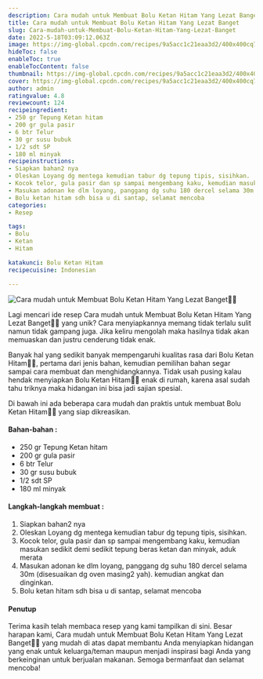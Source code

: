 ```yaml
---
description: Cara mudah untuk Membuat Bolu Ketan Hitam Yang Lezat Banget"
title: Cara mudah untuk Membuat Bolu Ketan Hitam Yang Lezat Banget
slug: Cara-mudah-untuk-Membuat-Bolu-Ketan-Hitam-Yang-Lezat-Banget
date: 2022-5-18T03:09:12.063Z
image: https://img-global.cpcdn.com/recipes/9a5acc1c21eaa3d2/400x400cq70/photo.jpg
hideToc: false
enableToc: true
enableTocContent: false
thumbnail: https://img-global.cpcdn.com/recipes/9a5acc1c21eaa3d2/400x400cq70/photo.jpg
cover: https://img-global.cpcdn.com/recipes/9a5acc1c21eaa3d2/400x400cq70/photo.jpg
author: admin
ratingvalue: 4.8
reviewcount: 124
recipeingredient:
- 250 gr Tepung Ketan hitam
- 200 gr gula pasir
- 6 btr Telur
- 30 gr susu bubuk
- 1/2 sdt SP
- 180 ml minyak
recipeinstructions:
- Siapkan bahan2 nya
- Oleskan Loyang dg mentega kemudian tabur dg tepung tipis, sisihkan.
- Kocok telor, gula pasir dan sp sampai mengembang kaku, kemudian masukan sedikit demi sedikit tepung beras ketan dan minyak, aduk merata
- Masukan adonan ke dlm loyang, panggang dg suhu 180 dercel selama 30m (disesuaikan dg oven masing2 yah). kemudian angkat dan dinginkan.
- Bolu ketan hitam sdh bisa u di santap, selamat mencoba
categories:
- Resep

tags:
- Bolu
- Ketan
- Hitam

katakunci: Bolu Ketan Hitam
recipecuisine: Indonesian

---
```


![Cara mudah untuk Membuat Bolu Ketan Hitam Yang Lezat Banget👩‍🍳](https://img-global.cpcdn.com/recipes/9a5acc1c21eaa3d2/400x400cq70/photo.jpg)

Lagi mencari ide resep Cara mudah untuk Membuat Bolu Ketan Hitam Yang Lezat Banget👩‍🍳 yang unik? Cara menyiapkannya memang tidak terlalu sulit namun tidak gampang juga. Jika keliru mengolah maka hasilnya tidak akan memuaskan dan justru cenderung tidak enak.

Banyak hal yang sedikit banyak mempengaruhi kualitas rasa dari Bolu Ketan Hitam👩‍🍳, pertama dari jenis bahan, kemudian pemilihan bahan segar sampai cara membuat dan menghidangkannya. Tidak usah pusing kalau hendak menyiapkan Bolu Ketan Hitam👩‍🍳 enak di rumah, karena asal sudah tahu triknya maka hidangan ini bisa jadi sajian spesial.

Di bawah ini ada beberapa cara mudah dan praktis untuk membuat Bolu Ketan Hitam👩‍🍳 yang siap dikreasikan.

<!--inarticleads1-->

#### Bahan-bahan :

- 250 gr Tepung Ketan hitam
- 200 gr gula pasir
- 6 btr Telur
- 30 gr susu bubuk
- 1/2 sdt SP
- 180 ml minyak

<!--inarticleads2-->

#### Langkah-langkah membuat :

1. Siapkan bahan2 nya
1. Oleskan Loyang dg mentega kemudian tabur dg tepung tipis, sisihkan.
1. Kocok telor, gula pasir dan sp sampai mengembang kaku, kemudian masukan sedikit demi sedikit tepung beras ketan dan minyak, aduk merata
1. Masukan adonan ke dlm loyang, panggang dg suhu 180 dercel selama 30m (disesuaikan dg oven masing2 yah). kemudian angkat dan dinginkan.
1. Bolu ketan hitam sdh bisa u di santap, selamat mencoba

#### Penutup

Terima kasih telah membaca resep yang kami tampilkan di sini. Besar harapan kami, Cara mudah untuk Membuat Bolu Ketan Hitam Yang Lezat Banget👩‍🍳 yang mudah di atas dapat membantu Anda menyiapkan hidangan yang enak untuk keluarga/teman maupun menjadi inspirasi bagi Anda yang berkeinginan untuk berjualan makanan. Semoga bermanfaat dan selamat mencoba!